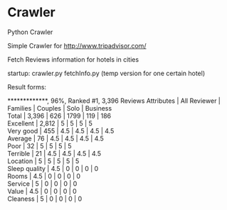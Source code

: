 Crawler
=======

Python Crawler


Simple Crawler for http://www.tripadvisor.com/

Fetch Reviews information for hotels in cities

startup: crawler.py
         fetchInfo.py (temp version for one certain hotel)

Result forms:

*************, 96%, Ranked #1, 3,396 Reviews 
  Attributes   |  All Reviewer |    Families   |    Couples    |      Solo     |    Business   
     Total     |     3,396     |      626      |      1799     |      119      |      186      
   Excellent   |     2,812     |       5       |       5       |       5       |       5       
   Very good   |      455      |      4.5      |      4.5      |      4.5      |      4.5      
    Average    |       76      |      4.5      |      4.5      |      4.5      |      4.5      
      Poor     |       32      |       5       |       5       |       5       |       5       
    Terrible   |       21      |      4.5      |      4.5      |      4.5      |      4.5      
    Location   |       5       |       5       |       5       |       5       |       5       
 Sleep quality |      4.5      |       0       |       0       |       0       |       0       
     Rooms     |      4.5      |       0       |       0       |       0       |       0       
    Service    |       5       |       0       |       0       |       0       |       0       
     Value     |      4.5      |       0       |       0       |       0       |       0       
    Cleaness   |       5       |       0       |       0       |       0       |       0    
    

